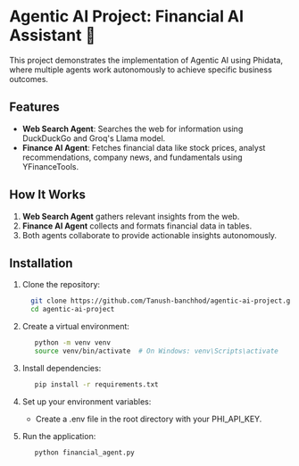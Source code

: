 # Agentic AI Project: Financial AI Assistant 🤖  

This project demonstrates the implementation of Agentic AI using Phidata, where multiple agents work autonomously to achieve specific business outcomes.  

## Features  
- **Web Search Agent**: Searches the web for information using DuckDuckGo and Groq's Llama model.  
- **Finance AI Agent**: Fetches financial data like stock prices, analyst recommendations, company news, and fundamentals using YFinanceTools.  

## How It Works  
1. **Web Search Agent** gathers relevant insights from the web.  
2. **Finance AI Agent** collects and formats financial data in tables.  
3. Both agents collaborate to provide actionable insights autonomously.  

## Installation  

1. Clone the repository:  
   ```bash
     git clone https://github.com/Tanush-banchhod/agentic-ai-project.git
     cd agentic-ai-project
    ```
2. Create a virtual environment:
   ```bash
      python -m venv venv
      source venv/bin/activate  # On Windows: venv\Scripts\activate
    ```   
3. Install dependencies: 
   ```bash
      pip install -r requirements.txt
    ```
4. Set up your environment variables:
   - Create a .env file in the root directory with your PHI_API_KEY.
     
5. Run the application:
   ```bash
      python financial_agent.py
    ```







   
